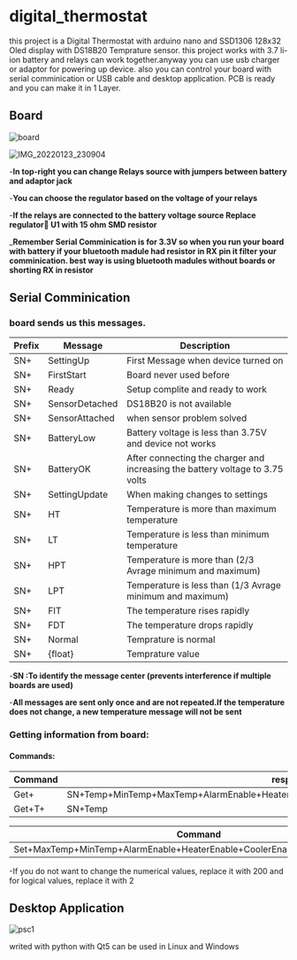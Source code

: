 # digital_thermostat
this project is a Digital Thermostat with arduino nano and SSD1306 128x32 Oled display with DS18B20 Temprature sensor.
this project works with 3.7 li-ion battery and relays can work together.anyway you can use usb charger or adaptor for powering up device.
also you can control your board with serial comminication or USB cable and desktop application.
PCB is ready and you can make it in 1 Layer.
## Board
![board](https://user-images.githubusercontent.com/74818141/152884199-2d8fc2fc-ba44-4fd1-bc2b-f0659257e77f.png)

![IMG_20220123_230904](https://user-images.githubusercontent.com/74818141/152884563-82017bb8-dfe3-4def-8524-422b30b4160e.jpg)

-**In top-right you can change Relays source with jumpers between battery and adaptor jack**

-**You can choose the regulator based on the voltage of your relays**

-**If the relays are connected to the battery voltage source
Replace regulator َU1 with 15 ohm SMD resistor**

_**Remember Serial Comminication is for 3.3V so when you run your board with battery if your bluetooth madule had resistor in RX pin it filter your comminication.
best way is using bluetooth madules without boards or shorting RX in resistor**

## Serial Comminication
### board sends us this messages.
Prefix| Message | Description |
--- | --- | --- |
SN+| SettingUp | First Message when device turned on |
SN+| FirstStart | Board never used before |
SN+| Ready | Setup complite and ready to work |
SN+| SensorDetached | DS18B20 is not available |
SN+| SensorAttached | when sensor problem solved |
SN+| BatteryLow | Battery voltage is less than 3.75V and device not works |
SN+| BatteryOK | After connecting the charger and increasing the battery voltage to 3.75 volts |
SN+| SettingUpdate | When making changes to settings |
SN+| HT | Temperature is more than maximum temperature |
SN+| LT | Temperature is less than minimum temperature |
SN+| HPT | Temperature is more than (2/3 Avrage minimum and maximum) |
SN+| LPT | Temperature is less than (1/3 Avrage minimum and maximum) |
SN+| FIT | The temperature rises rapidly |
SN+| FDT | The temperature drops rapidly |
SN+| Normal | Temprature is normal |
SN+| {float} | Temprature value |

-**SN :To identify the message center (prevents interference if multiple boards are used)**

-**All messages are sent only once and are not repeated.If the temperature does not change, a new temperature message will not be sent**
### Getting information from board:
#### Commands:

 Command | response |
 --- | --- |
Get+ | SN+Temp+MinTemp+MaxTemp+AlarmEnable+HeaterEnable+CoolerEnable+VccVoltage+PowerSavingMode|
Get+T+ | SN+Temp |

Command | response |
 --- | --- |
 Set+MaxTemp+MinTemp+AlarmEnable+HeaterEnable+CoolerEnable+PowerSavingMode | SettingUpdate
  
  -If you do not want to change the numerical values, replace it with 200 and for logical values, replace it with 2 

## Desktop Application

![psc1](https://user-images.githubusercontent.com/74818141/152890608-c4c60786-44ff-4c4e-bedf-fe8d783c2551.png)

writed with python with Qt5 can be used in Linux and Windows
